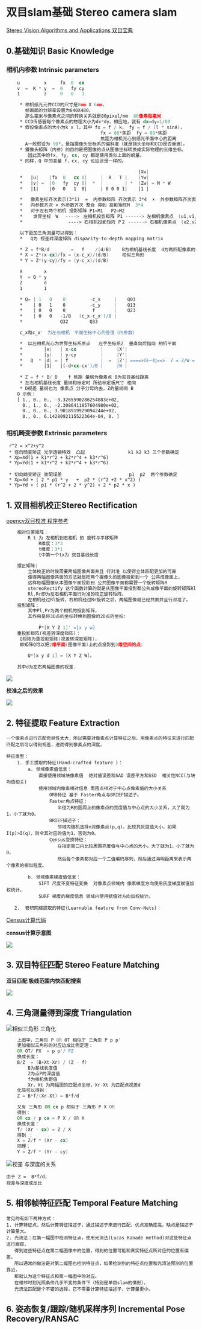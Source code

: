 # 双目slam基础 Stereo camera slam
[Stereo Vision:Algorithms and Applications 双目宝典](http://vision.deis.unibo.it/~smatt/Seminars/StereoVision.pdf)
## 0.基础知识 Basic Knowledge
### 相机内参数   Intrinsic parameters
```asm
    u         x     fx  0  cx
    v  =  K * y  =  0   fy cy   
    1         z     0   0   1

     * 相机感光元件CCD的尺寸是8mm X 6mm，
       帧画面的分辨率设置为640X480，
       那么毫米与像素点之间的转换关系就是80pixel/mm  80像素每毫米
     * CCD传感器每个像素点的物理大小为dx*dy，相应地，就有 dx=dy=1/80
     * 假设像素点的大小为k x l，其中 fx = f / k， fy = f / (l * sinA)， 
                                   fx = 80*焦距  fy = 80*焦距
                                   焦距为相机光心到感光平面中心的距离
       A一般假设为 90°，是指摄像头坐标系的偏斜度（就是镜头坐标和CCD是否垂直）。
     * 摄像头矩阵（内参）的目的是把图像的点从图像坐标转换成实际物理的三维坐标。
        因此其中的fx, fy, cx, cy 都是使用类似上面的纲量。
     * 同样，Q 中的变量 f，cx, cy 也应该是一样的。

                                                 |Xw|
     *   |u|    |fx  0   cx 0|     |  R   T |    |Yw|
     *   |v| =  |0   fy  cy 0|  *  |        | *  |Zw| = M * W
     *   |1|    |0   0   1  0|     | 0 0 0 1|    |1 |

     *   像素坐标齐次表示(3*1)  =  内参数矩阵 齐次表示 3*4  ×  外参数矩阵齐次表示 4*4 ×  物体世界坐标 齐次表示  4*1
     *   内参数齐次 × 外参数齐次 整合 得到 投影矩阵M  3*4    
     *   对于左右两个相机 投影矩阵 P1=M1   P2=M2
     *    世界坐标　W 　---->　左相机投影矩阵 P1 ------> 左相机像素点　(u1,v1,1)
     *                 ----> 右相机投影矩阵 P２ ------> 右相机像素点　(u2,v2,1)

     以下更加三角测量可以得到：
     *   Q为 视差转深度矩阵 disparity-to-depth mapping matrix 

     * Z = f*B/d        =   f    /(d/B)    B为相机基线长度  d为两匹配像素的视差
     * X = Z*(x-cx)/fx = (x-c_x)/(d/B)     相似三角形
     * Y = Z*(y-cy)/fy = (y-c_x)/(d/B) 

     X        x
     Y  = Q * y
     Z        d
     1        1

     * Q= | 1   0    0         -c_x     |    Q03
     *    | 0   1    0         -c_y     |    Q13
     *    | 0   0    0          f       |    Q23
     *    | 0   0   -1/B   (c_x-c_x')/B |  
     *              Q32        Q33     

     c_x和c_x'　为左右相机　平面坐标中心的差值（内参数）

     *  以左相机光心为世界坐标系原点   左手坐标系Z  垂直向后指向 相机平面  
     *        |x|   | x-cx         |     |X'|
     *        |y|   | y-cy         |     |Y'|
     *   Q  * |d| = | f            |  =  |Z'| ====>归一化==>  Z = Z/W =  -f*B/(d-c_x+c_x')
     *        |1|   |(-d+cx-cx')/B |     |W |
     
     * Z = f * B/ D    f 焦距 量纲为像素点 B为双目基线距离   
     * 左右相机基线长度 量纲和标定时 所给标定板尺寸 相同 
     * D视差 量纲也为 像素点 分子分母约去，Z的量纲同 B
    Q 示例：
    [ 1., 0., 0., -3.3265590286254883e+02, 
      0., 1., 0., -2.3086411857604980e+02, 
      0., 0., 0., 3.9018919929094244e+02, 
      0., 0., 6.1428092115522364e-04, 0. ]
```
### 相机畸变参数  Extrinsic parameters

     r^2 = x^2+y^2
     * 径向畸变矫正 光学透镜特效  凸起                k1 k2 k3 三个参数确定
     * Xp=Xd(1 + k1*r^2 + k2*r^4 + k3*r^6)
     * Yp=Yd(1 + k1*r^2 + k2*r^4 + k3*r^6)
     
     * 切向畸变矫正 装配误差                         p1  p2  两个参数确定
     * Xp=Xd + ( 2 * p1 * y   +  p2 * (r^2 +2 * x^2) )
     * Yp=Yd + ( p1 * (r^2 + 2 * y^2) + 2 * p2 * x )
## 1. 双目相机校正Stereo Rectification 
[opencv双目校准 程序参考](https://github.com/Ewenwan/MVision/blob/master/stereo/stereo/stereo_calib.cpp)
```asm
    相对位置矩阵：
        R t 为 左相机到右相机 的 旋转与平移矩阵  
            R维度：3*3     
            t维度：3*1  
            t中第一个tx为 双目基线长度 
        
    摆正矩阵:   
        立体校正的时候需要两幅图像共面并且 行对准 以使得立体匹配更加的可靠 
        使得两幅图像共面的方法就是把两个摄像头的图像投影到一个 公共成像面上，
        这样每幅图像从本图像平面投影到 公共图像平面都需要一个旋转矩阵R 
        stereoRectify 这个函数计算的就是从图像平面投影都公共成像平面的旋转矩阵Rl,Rr。 
        Rl,Rr即为左右相机平面行对准的校正旋转矩阵。 
        左相机经过Rl旋转，右相机经过Rr旋转之后，两幅图像就已经共面并且行对准了。 
    投影矩阵：
        其中Pl,Pr为两个相机的投影矩阵，
        其作用是将3D点的坐标转换到图像的2D点的坐标:
        
            P*[X Y Z 1]' =[x y w]  
    重投影矩阵(视差转深度矩阵)：
     Q矩阵为重投影矩阵(视差转深度矩阵)，
     即矩阵Q可以把2维平面(图像平面)上的点投影到3维空间的点:
     
        Q*[x y d 1] = [X Y Z W]。
        
    其中d为左右两幅图像的视差. 
```
![](https://github.com/Ewenwan/MVision/blob/master/vSLAM/img/1_Stereo_standard_form.PNG)


**校准之后的效果**

![](https://github.com/Ewenwan/MVision/blob/master/vSLAM/img/stereo1.PNG)

## 2. 特征提取 Feature Extraction 
    一个像素点进行匹配奇异性太大，所以需要对像素点计算特征之后，用像素点的特征来进行匹配
    匹配之后可以得到视差，进而得到像素点的深度。

    特征类型：
        1. 手工提取的特征(Hand-crafted feature )：
            a. 领域像素值信息：
                直接使用领域块像素值  绝对值误差和SAD 误差平方和SSD  相关性NCC(与块均值相关)
                使用领域内像素相对信息 周围点相对于中心点像素值的大小关系 
                    ORB特征 基于 Faster角点与BRIEF描述子。
                    Faster角点特征：
                       半径为R的圆周上的像素点的亮度值与中心点的大小关系，大了就为1，小了就为0。
                    BRIEF描述子：
                       邻域内随机选择n对像素点(p,q)，比较其灰度值大小，如果I(p)>I(q)，则令其对应的值为1，否则为0。
                    Census变换特征：
                       在指定窗口内比较周围亮度值与中心点的大小，大了就为1，小了就为0，
                       然后每个像素都对应一个二值编码序列，然后通过海明距离来表示两个像素的相似程度。

            b. 领域像素梯度值信息：
                SIFT 尺度不变特征变换  对像素点领域内 像素梯度方向使用灰度梯度赋值加权统计。
                SURF 梯度的梯度信息 领域内使用赋值对方向加权统计。

       2.  卷积网络提取的特征(Learnable feature from Conv-Nets)：

[Census计算代码](https://github.com/Ewenwan/MVision/blob/master/stereo/stereo/ADCensusBM/src/adcensuscv.cpp)

**census计算示意图**

![](https://github.com/Ewenwan/MVision/blob/master/vSLAM/img/4_census.PNG)

## 3. 双目特征匹配 Stereo Feature Matching

**双目匹配 极线范围内快匹配搜索**

![](https://github.com/Ewenwan/MVision/blob/master/vSLAM/img/5_stereo_match.PNG)

## 4. 三角测量得到深度 Triangulation 

![相似三角形 三角化](https://github.com/Ewenwan/MVision/blob/master/vSLAM/img/3_Triangulation.PNG)
```asm
    上图中，三角形 P OR OT 相似于 三角形 P p p'
    更加相似三角形的对应边成比例定理：
    OR OT/ PX  = p p'/ PZ
    换成长度：
    B/Z  = (B+Xt-Xr) / (Z - f)
        B为基线长度值
        Z为点P的深度值
        f为相机焦距值
        Xr，Xt 为两幅图的匹配点坐标，Xr-Xt 为匹配点视差d
    化简可以得到：
    Z = B*f/(Xr-Xt) = B*f/d

    又有 三角形 OR cx p 相似于 三角形 P X OR
    得到：
    OR cx / p cx = P X / OR X
    换成长度：
    f/ (Xr - cx) = Z / X
    得到 ：
    X = Z/f * (Xr - cx)
    同理：
    Y = Z/f * (Yr - cy)
```
![视差 与深度的关系](https://github.com/Ewenwan/MVision/blob/master/vSLAM/img/disparity_detp.PNG)

    由于 Z =  B*f/d，
    视差与深度成反比

## 5. 相邻帧特征匹配 Temporal Feature Matching 
    常见的有如下两种方式： 
    1. 计算特征点，然后计算特征描述子，通过描述子来进行匹配，优点准确度高，缺点是描述子计算量大。 
    2. 光流法：在第一幅图中检测特征点，使用光流法(Lucas Kanade method)对这些特征点进行跟踪，
       得到这些特征点在第二幅图像中的位置，得到的位置可能和真实特征点所对应的位置有偏差。
       所以通常的做法是对第二幅图也检测特征点，如果检测到的特征点位置和光流法预测的位置靠近，
       那就认为这个特征点和第一幅图中的对应。
       在相邻时刻光照条件几乎不变的条件下（特别是单目slam的情形），
       光流法匹配是个不错的选择，它不需要计算特征描述子，计算量更小。
       
## 6. 姿态恢复/跟踪/随机采样序列 Incremental Pose Recovery/RANSAC 


